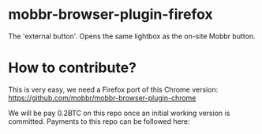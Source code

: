 # mobbr-browser-plugin-firefox
The 'external button'. Opens the same lightbox as the on-site Mobbr button. 

# How to contribute?

This is very easy, we need a Firefox port of this Chrome version: https://github.com/mobbr/mobbr-browser-plugin-chrome

We will be pay 0.2BTC on this repo once an initial working version is committed. Payments to this repo can be followed here: 
